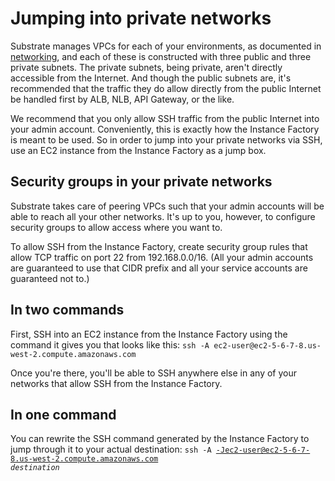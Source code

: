 # Jumping into private networks

Substrate manages VPCs for each of your environments, as documented in [networking](../networking/), and each of these is constructed with three public and three private subnets. The private subnets, being private, aren't directly accessible from the Internet. And though the public subnets are, it's recommended that the traffic they do allow directly from the public Internet be handled first by ALB, NLB, API Gateway, or the like.

We recommend that you only allow SSH traffic from the public Internet into your admin account. Conveniently, this is exactly how the Instance Factory is meant to be used. So in order to jump into your private networks via SSH, use an EC2 instance from the Instance Factory as a jump box.

## Security groups in your private networks

Substrate takes care of peering VPCs such that your admin accounts will be able to reach all your other networks. It's up to you, however, to configure security groups to allow access where you want to.

To allow SSH from the Instance Factory, create security group rules that allow TCP traffic on port 22 from 192.168.0.0/16. (All your admin accounts are guaranteed to use that CIDR prefix and all your service accounts are guaranteed not to.)

## In two commands

First, SSH into an EC2 instance from the Instance Factory using the command it gives you that looks like this: `ssh -A ec2-user@ec2-5-6-7-8.us-west-2.compute.amazonaws.com`

Once you're there, you'll be able to SSH anywhere else in any of your networks that allow SSH from the Instance Factory.

## In one command

You can rewrite the SSH command generated by the Instance Factory to jump through it to your actual destination: <code>ssh -A -Jec2-user@ec2-5-6-7-8.us-west-2.compute.amazonaws.com <em>destination</em></code>
